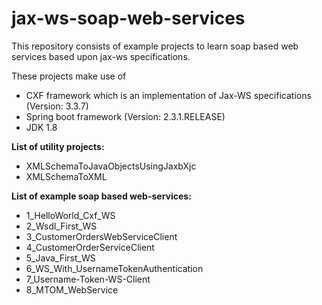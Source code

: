 # jax-ws-soap-web-services
This repository consists of example projects to learn soap based web services based upon jax-ws specifications. 

These projects make use of 
- CXF framework which is an implementation of Jax-WS specifications (Version: 3.3.7)
- Spring boot framework (Version: 2.3.1.RELEASE) 
- JDK 1.8

<b>List of utility projects:</b>

- XMLSchemaToJavaObjectsUsingJaxbXjc
- XMLSchemaToXML

<b>List of example soap based web-services:</b>

- 1_HelloWorld_Cxf_WS
- 2_Wsdl_First_WS
- 3_CustomerOrdersWebServiceClient
- 4_CustomerOrderServiceClient
- 5_Java_First_WS
- 6_WS_With_UsernameTokenAuthentication
- 7_Username-Token-WS-Client
- 8_MTOM_WebService
